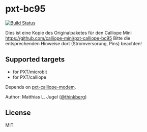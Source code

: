 # pxt-bc95

[![Build Status](https://travis-ci.org/MKleinSB/pxt-bc95.svg?branch=master)](https://travis-ci.org/MKleinSB/pxt-bc95)


Dies ist eine Kopie des Originalpaketes für den Calliope Mini https://github.com/calliope-mini/pxt-calliope-bc95
Bitte die entsprechenden Hinweise dort (Stromversorung, Pins) beachten!

## Supported targets

* for PXT/microbit
* for PXT/calliope

Depends on [pxt-calliope-modem](https://github.com/calliope-mini/pxt-calliope-modem).

Author: Matthias L. Jugel ([@thinkberg](https://twitter.com/thinkberg))

## License

MIT
